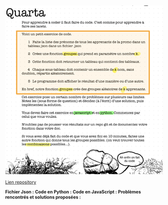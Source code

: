 ![quarta exericse](quarta.png)

[Lien repository ](https://github.com/elhayanich/prairie_quarta)

**Fichier Json :**
**Code en Python :**
**Code en JavaScript :** 
**Problèmes rencontrés et solutions proposées :** 

